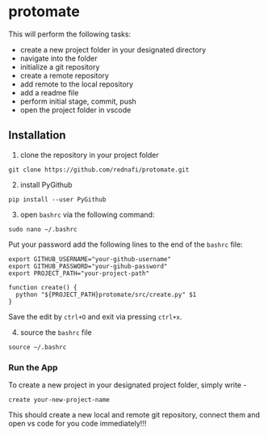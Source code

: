 # protomate
This will perform the following tasks:

* create a new project folder in your designated directory 
* navigate into the folder  
* initialize a git repository
* create a remote repository
* add remote to the local repository 
* add a readme file 
* perform initial stage, commit, push 
* open the project folder in vscode


## Installation

1. clone the repository in your project folder

```
git clone https://github.com/rednafi/protomate.git
```

2. install PyGithub

```
pip install --user PyGithub
```

3. open ```bashrc``` via the following command:

```
sudo nano ~/.bashrc
```
Put your password add the following lines to the end of the ```bashrc``` file:

```
export GITHUB_USERNAME="your-github-username"
export GITHUB_PASSWORD="your-gihub-password"
export PROJECT_PATH="your-project-path"

function create() {
  python "${PROJECT_PATH}protomate/src/create.py" $1
}

```

Save the edit by ```ctrl+O``` and exit via pressing ```ctrl+x```.

4. source the ```bashrc``` file 

```
source ~/.bashrc

```

### Run the App

To create a new project in your designated project folder, simply write -

```
create your-new-project-name

```

This should create a new local and remote git repository, connect them and open vs code for you code immediately!!!
